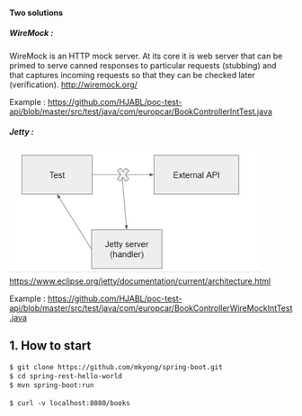####  Two solutions

##### WireMock : 

WireMock is an HTTP mock server. At its core it is web server that can be primed to serve canned responses to particular requests (stubbing) and that captures incoming requests so that they can be checked later (verification).
http://wiremock.org/

Example : 
https://github.com/HJABL/poc-test-api/blob/master/src/test/java/com/europcar/BookControllerIntTest.java

##### Jetty : 
![jetty](https://github.com/HJABL/poc-test-api/blob/master/jetty.JPG)
https://www.eclipse.org/jetty/documentation/current/architecture.html

Example : 
https://github.com/HJABL/poc-test-api/blob/master/src/test/java/com/europcar/BookControllerWireMockIntTest.java

## 1. How to start
```
$ git clone https://github.com/mkyong/spring-boot.git
$ cd spring-rest-hello-world
$ mvn spring-boot:run

$ curl -v localhost:8080/books
```
